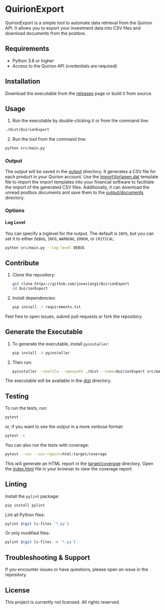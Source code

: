 # QuirionExport

QuirionExport is a simple tool to automate data retrieval from the Quirion API.
It allows you to export your investment data into CSV files and download  documents from the postbox.

## Requirements

- Python 3.8 or higher
- Access to the Quirion API (credentials are required)

## Installation

Download the executable from the [releases](https://github.com/jonaslang1/QuirionExport/releases/latest) page or build it from source.

## Usage

1. Run the executable by double-clicking it or from the command line:
```bash
./dist/QuirionExport
```
2. Run the tool from the command line:
```bash
python src/main.py
```

### Output

The output will be saved in the [output](output) directory.
It generates a CSV file for each product in your Quirion account.
Use the [ImportVorlagen.dat](ImportVorlagen.dat) template file to import the import templates into your financial software to facilitate the import of the generated CSV files.
Additionally,
it can download the unread postbox documents and save them to the [output/documents](output/documents) directory.

### Options

#### Log Level

You can specify a loglevel for the output.
The default is `INFO`, but you can set it to either `DEBUG`, `INFO`, `WARNING`, `ERROR`, or `CRITICAL`.
```bash
python src/main.py --log-level DEBUG
```

## Contribute

1. Clone the repository:
   ```bash
   git clone https://github.com/jonaslang1/QuirionExport
   cd QuirionExport
   ```
2. Install dependencies:
   ```bash
   pip install -r requirements.txt
   ```
   
Feel free to open issues, submit pull requests or fork the repository.

## Generate the Executable

1. To generate the executable, install `pyinstaller`:
   ```bash
   pip install -U pyinstaller
   ```
   
2. Then run:
   ```bash
   pyinstaller --onefile --specpath ./dist --name=QuirionExport src/main.py
   ```

The executable will be available in the [dist](dist) directory.

## Testing

To run the tests, run:
```bash
pytest
```
or, if you want to see the output in a more verbose format:
```bash
pytest -v
```
You can also run the tests with coverage:
```bash
pytest --cov --cov-report=html:target/coverage
```
This will generate an HTML report in the [target/coverage](target/coverage) directory.
Open the [index.html](target/coverage/index.html) file in your browser to view the coverage report.

## Linting

Install the `pylint` package:
```bash
pip install pylint
```

Lint all Python files:
```bash
pylint $(git ls-files '*.py')
```

Or only modified files:
```bash
pylint $(git ls-files -m '*.py')
```

## Troubleshooting & Support

If you encounter issues or have questions, please open an issue in the repository.

## License

This project is currently not licensed. All rights reserved.
